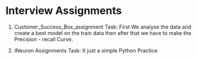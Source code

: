 # Interview Assignments
1. Customer_Success_Box_assignment
    Task: 
    First We analyse the data and create a best model on the train data then after that we have to make the Precision - recall Curve.
 
 2. INeuron Assignments
    Task:
    It just a simple Python Practice
